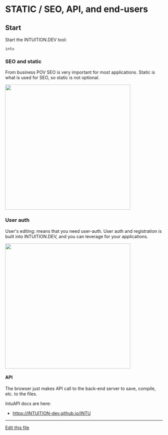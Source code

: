 
# STATIC / SEO, API, and end-users


## Start

Start the INTUITION.DEV tool:

```
intu
```


### SEO and static

From business POV SEO is very important for most applications. Static is what is used for SEO, so static is not optional.

[<img src="http://img.youtube.com/vi/XmbKmahmpFo/0.jpg" width="400"/>](http://www.youtube.com/watch?v=XmbKmahmpFo)


### User auth

User's editing: means that you need user-auth. User auth and registration is built into INTUITION.DEV, and you can leverage for your applications.


[<img src="http://img.youtube.com/vi/AU6eQulq5cE/0.jpg" width="400"/>](http://www.youtube.com/watch?v=AU6eQulq5cE)


#### API

The browser just makes API call to the back-end server to save, compile, etc. to the files.

IntuAPI docs are here:
- https://INTUITION-dev.github.io/INTU




---
[Edit this file](https://github.com/INTUITION-dev/INTUDocs/tree/master/docs)